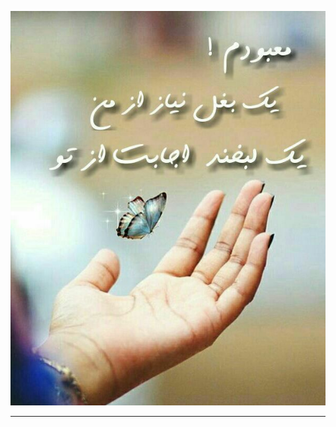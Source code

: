 


<img src="https://github.com/zahrabashiry/zahrabashiry.github.io/blob/master/422118706_18416.jpg
">

---
